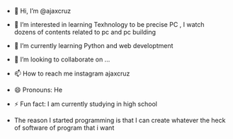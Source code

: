 - 👋 Hi, I’m @ajaxcruz
- 👀 I’m interested in learning Texhnology to be precise PC , I watch dozens of contents related to pc and pc building
- 🌱 I’m currently learning Python and web developtment
- 💞️ I’m looking to collaborate on ...
- 📫 How to reach me instagram ajaxcruz
- 😄 Pronouns: He
- ⚡ Fun fact: I am currently studying in high school

- The reason I started programming is that I can create whatever the heck of software of program that i want

<!---
ajaxcruz/ajaxcruz is a ✨ special ✨ repository because its `README.md` (this file) appears on your GitHub profile.
You can click the Preview link to take a look at your changes.
--->
